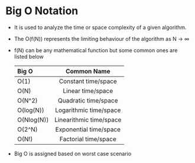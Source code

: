 # Big O Notation

- It is used to analyze the time or space complexity of a
  given algorithm.
- The O(f(N)) represents the limiting behaviour of the algorithm as N -> &infin;
- f(N) can be any mathematical function but some common ones are listed below

  | Big O      |       Common Name       |
  | :--------- | :---------------------: |
  | O(1)       |   Constant time/space   |
  | O(N)       |    Linear time/space    |
  | O(N^2)     |  Quadratic time/space   |
  | O(log(N))  | Logarithmic time/space  |
  | O(Nlog(N)) | Linearithmic time/space |
  | O(2^N)     | Exponential time/space  |
  | O(N!)      |  Factorial time/space   |

- Big O is assigned based on worst case scenario
